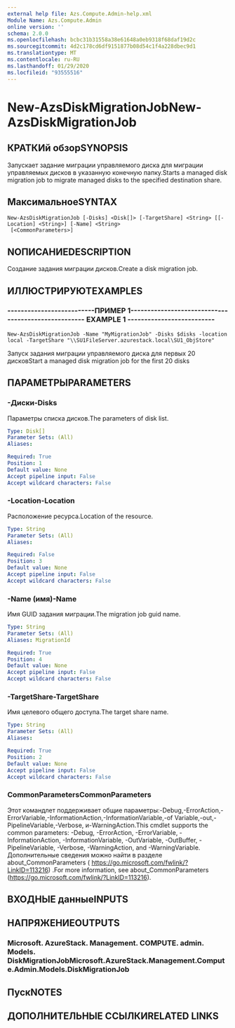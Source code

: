 ```yaml
---
external help file: Azs.Compute.Admin-help.xml
Module Name: Azs.Compute.Admin
online version: ''
schema: 2.0.0
ms.openlocfilehash: bcbc31b31558a38e61648a0eb9318f68daf19d2c
ms.sourcegitcommit: 4d2c178cd6df9151877b08d54c1f4a228dbec9d1
ms.translationtype: MT
ms.contentlocale: ru-RU
ms.lasthandoff: 01/29/2020
ms.locfileid: "93555516"
---
```

# <span data-ttu-id="396de-101">New-AzsDiskMigrationJob</span><span class="sxs-lookup"><span data-stu-id="396de-101">New-AzsDiskMigrationJob</span></span>

## <span data-ttu-id="396de-102">КРАТКИй обзор</span><span class="sxs-lookup"><span data-stu-id="396de-102">SYNOPSIS</span></span>
<span data-ttu-id="396de-103">Запускает задание миграции управляемого диска для миграции управляемых дисков в указанную конечную папку.</span><span class="sxs-lookup"><span data-stu-id="396de-103">Starts a managed disk migration job to migrate managed disks to the specified destination share.</span></span>

## <span data-ttu-id="396de-104">Максимальное</span><span class="sxs-lookup"><span data-stu-id="396de-104">SYNTAX</span></span>

```
New-AzsDiskMigrationJob [-Disks] <Disk[]> [-TargetShare] <String> [[-Location] <String>] [-Name] <String>
 [<CommonParameters>]
```

## <span data-ttu-id="396de-105">NОПИСАНИЕ</span><span class="sxs-lookup"><span data-stu-id="396de-105">DESCRIPTION</span></span>
<span data-ttu-id="396de-106">Создание задания миграции дисков.</span><span class="sxs-lookup"><span data-stu-id="396de-106">Create a disk migration job.</span></span>

## <span data-ttu-id="396de-107">ИЛЛЮСТРИРУЮТ</span><span class="sxs-lookup"><span data-stu-id="396de-107">EXAMPLES</span></span>

### <span data-ttu-id="396de-108">--------------------------ПРИМЕР 1--------------------------</span><span class="sxs-lookup"><span data-stu-id="396de-108">-------------------------- EXAMPLE 1 --------------------------</span></span>
```
New-AzsDiskMigrationJob -Name "MyMigrationJob" -Disks $disks -location local -TargetShare "\\SU1FileServer.azurestack.local\SU1_ObjStore"
```

<span data-ttu-id="396de-109">Запуск задания миграции управляемого диска для первых 20 дисков</span><span class="sxs-lookup"><span data-stu-id="396de-109">Start a managed disk migration job for the first 20 disks</span></span>

## <span data-ttu-id="396de-110">ПАРАМЕТРЫ</span><span class="sxs-lookup"><span data-stu-id="396de-110">PARAMETERS</span></span>

### <span data-ttu-id="396de-111">-Диски</span><span class="sxs-lookup"><span data-stu-id="396de-111">-Disks</span></span>
<span data-ttu-id="396de-112">Параметры списка дисков.</span><span class="sxs-lookup"><span data-stu-id="396de-112">The parameters of disk list.</span></span>

```yaml
Type: Disk[]
Parameter Sets: (All)
Aliases: 

Required: True
Position: 1
Default value: None
Accept pipeline input: False
Accept wildcard characters: False
```

### <span data-ttu-id="396de-113">-Location</span><span class="sxs-lookup"><span data-stu-id="396de-113">-Location</span></span>
<span data-ttu-id="396de-114">Расположение ресурса.</span><span class="sxs-lookup"><span data-stu-id="396de-114">Location of the resource.</span></span>

```yaml
Type: String
Parameter Sets: (All)
Aliases: 

Required: False
Position: 3
Default value: None
Accept pipeline input: False
Accept wildcard characters: False
```

### <span data-ttu-id="396de-115">-Name (имя)</span><span class="sxs-lookup"><span data-stu-id="396de-115">-Name</span></span>
<span data-ttu-id="396de-116">Имя GUID задания миграции.</span><span class="sxs-lookup"><span data-stu-id="396de-116">The migration job guid name.</span></span>

```yaml
Type: String
Parameter Sets: (All)
Aliases: MigrationId

Required: True
Position: 4
Default value: None
Accept pipeline input: False
Accept wildcard characters: False
```

### <span data-ttu-id="396de-117">-TargetShare</span><span class="sxs-lookup"><span data-stu-id="396de-117">-TargetShare</span></span>
<span data-ttu-id="396de-118">Имя целевого общего доступа.</span><span class="sxs-lookup"><span data-stu-id="396de-118">The target share name.</span></span>

```yaml
Type: String
Parameter Sets: (All)
Aliases: 

Required: True
Position: 2
Default value: None
Accept pipeline input: False
Accept wildcard characters: False
```

### <span data-ttu-id="396de-119">CommonParameters</span><span class="sxs-lookup"><span data-stu-id="396de-119">CommonParameters</span></span>
<span data-ttu-id="396de-120">Этот командлет поддерживает общие параметры:-Debug,-ErrorAction,-ErrorVariable,-InformationAction,-InformationVariable,-of Variable,-out,-PipelineVariable,-Verbose, и-WarningAction.</span><span class="sxs-lookup"><span data-stu-id="396de-120">This cmdlet supports the common parameters: -Debug, -ErrorAction, -ErrorVariable, -InformationAction, -InformationVariable, -OutVariable, -OutBuffer, -PipelineVariable, -Verbose, -WarningAction, and -WarningVariable.</span></span> <span data-ttu-id="396de-121">Дополнительные сведения можно найти в разделе about_CommonParameters ( https://go.microsoft.com/fwlink/?LinkID=113216) .</span><span class="sxs-lookup"><span data-stu-id="396de-121">For more information, see about_CommonParameters (https://go.microsoft.com/fwlink/?LinkID=113216).</span></span>

## <span data-ttu-id="396de-122">ВХОДНЫЕ данные</span><span class="sxs-lookup"><span data-stu-id="396de-122">INPUTS</span></span>

## <span data-ttu-id="396de-123">НАПРЯЖЕНИЕ</span><span class="sxs-lookup"><span data-stu-id="396de-123">OUTPUTS</span></span>

### <span data-ttu-id="396de-124">Microsoft. AzureStack. Management. COMPUTE. admin. Models. DiskMigrationJob</span><span class="sxs-lookup"><span data-stu-id="396de-124">Microsoft.AzureStack.Management.Compute.Admin.Models.DiskMigrationJob</span></span>

## <span data-ttu-id="396de-125">Пуск</span><span class="sxs-lookup"><span data-stu-id="396de-125">NOTES</span></span>

## <span data-ttu-id="396de-126">ДОПОЛНИТЕЛЬНЫЕ ССЫЛКИ</span><span class="sxs-lookup"><span data-stu-id="396de-126">RELATED LINKS</span></span>

